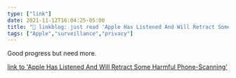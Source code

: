 ```yaml
---
type: ["link"]
date: 2021-11-12T16:04:25-05:00
title: "🔗 linkblog: just read 'Apple Has Listened And Will Retract Some Harmful Phone-Scanning'"
tags: ["Apple","surveillance","privacy"]
---
```

Good progress but need more.
 
[link to 'Apple Has Listened And Will Retract Some Harmful Phone-Scanning'](https://www.eff.org/deeplinks/2021/11/apple-has-listened-and-will-retract-some-harmful-phone-scanning)
